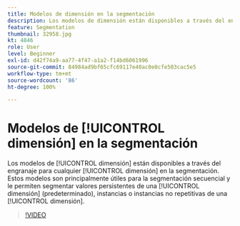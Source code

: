 ```yaml
---
title: Modelos de dimensión en la segmentación
description: Los modelos de dimensión están disponibles a través del engranaje para cualquier dimensión en la segmentación. Estos modelos son principalmente útiles para la segmentación secuencial y le permiten segmentar valores persistentes de una dimensión (predeterminado), instancias o instancias no repetitivas de una dimensión.
feature: Segmentation
thumbnail: 32958.jpg
kt: 4846
role: User
level: Beginner
exl-id: d42f74a9-aa77-4f47-a1a2-f14bd6061996
source-git-commit: 84984ad9bf65cfc69117e40ac0e0cfe503cac5e5
workflow-type: tm+mt
source-wordcount: '86'
ht-degree: 100%

---
```


# Modelos de [!UICONTROL dimensión] en la segmentación

Los modelos de [!UICONTROL dimensión] están disponibles a través del engranaje para cualquier [!UICONTROL dimensión] en la segmentación. Estos modelos son principalmente útiles para la segmentación secuencial y le permiten segmentar valores persistentes de una [!UICONTROL dimensión] (predeterminado), instancias o instancias no repetitivas de una [!UICONTROL dimensión].

>[!VIDEO](https://video.tv.adobe.com/v/32958/?quality=12&learn=on)
